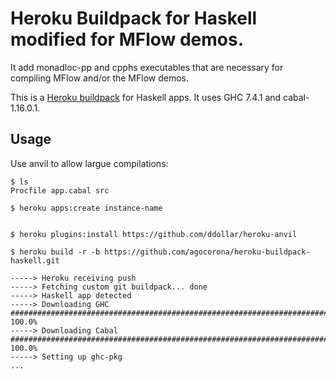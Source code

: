 # Heroku Buildpack for Haskell modified for MFlow demos. 

It add monadloc-pp and cpphs executables that are necessary for compiling MFlow and/or the MFlow demos.

This is a [Heroku buildpack](http://devcenter.heroku.com/articles/buildpacks)
for Haskell apps. It uses GHC 7.4.1 and cabal-1.16.0.1.


## Usage

Use anvil to allow largue compilations:

    $ ls
    Procfile app.cabal src

    $ heroku apps:create instance-name 


    $ heroku plugins:install https://github.com/ddollar/heroku-anvil

    $ heroku build -r -b https://github.com/agocorona/heroku-buildpack-haskell.git

    -----> Heroku receiving push
    -----> Fetching custom git buildpack... done
    -----> Haskell app detected
    -----> Downloading GHC
    ######################################################################## 100.0%
    -----> Downloading Cabal
    ######################################################################## 100.0%
    -----> Setting up ghc-pkg
    ...





